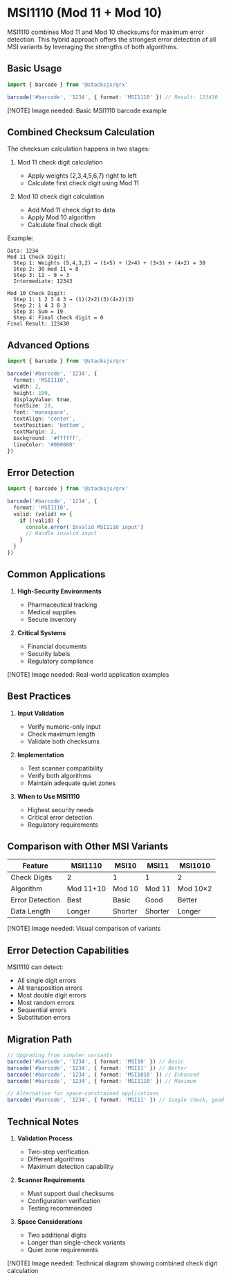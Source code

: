 # MSI1110 (Mod 11 + Mod 10)

MSI1110 combines Mod 11 and Mod 10 checksums for maximum error detection. This hybrid approach offers the strongest error detection of all MSI variants by leveraging the strengths of both algorithms.

## Basic Usage

```ts
import { barcode } from '@stacksjs/qrx'

barcode('#barcode', '1234', { format: 'MSI1110' }) // Result: 123430
```

[!NOTE] Image needed: Basic MSI1110 barcode example

## Combined Checksum Calculation

The checksum calculation happens in two stages:

1. Mod 11 check digit calculation
   - Apply weights (2,3,4,5,6,7) right to left
   - Calculate first check digit using Mod 11

2. Mod 10 check digit calculation
   - Add Mod 11 check digit to data
   - Apply Mod 10 algorithm
   - Calculate final check digit

Example:

```
Data: 1234
Mod 11 Check Digit:
  Step 1: Weights (5,4,3,2) → (1×5) + (2×4) + (3×3) + (4×2) = 30
  Step 2: 30 mod 11 = 8
  Step 3: 11 - 8 = 3
  Intermediate: 12343

Mod 10 Check Digit:
  Step 1: 1 2 3 4 3 → (1)(2×2)(3)(4×2)(3)
  Step 2: 1 4 3 8 3
  Step 3: Sum = 19
  Step 4: Final check digit = 0
Final Result: 123430
```

## Advanced Options

```ts
import { barcode } from '@stacksjs/qrx'

barcode('#barcode', '1234', {
  format: 'MSI1110',
  width: 2,
  height: 100,
  displayValue: true,
  fontSize: 20,
  font: 'monospace',
  textAlign: 'center',
  textPosition: 'bottom',
  textMargin: 2,
  background: '#ffffff',
  lineColor: '#000000'
})
```

## Error Detection

```ts
import { barcode } from '@stacksjs/qrx'

barcode('#barcode', '1234', {
  format: 'MSI1110',
  valid: (valid) => {
    if (!valid) {
      console.error('Invalid MSI1110 input')
      // Handle invalid input
    }
  }
})
```

## Common Applications

1. **High-Security Environments**
   - Pharmaceutical tracking
   - Medical supplies
   - Secure inventory

2. **Critical Systems**
   - Financial documents
   - Security labels
   - Regulatory compliance

[!NOTE] Image needed: Real-world application examples

## Best Practices

1. **Input Validation**
   - Verify numeric-only input
   - Check maximum length
   - Validate both checksums

2. **Implementation**
   - Test scanner compatibility
   - Verify both algorithms
   - Maintain adequate quiet zones

3. **When to Use MSI1110**
   - Highest security needs
   - Critical error detection
   - Regulatory requirements

## Comparison with Other MSI Variants

| Feature | MSI1110 | MSI10 | MSI11 | MSI1010 |
|---------|---------|-------|-------|----------|
| Check Digits | 2 | 1 | 1 | 2 |
| Algorithm | Mod 11+10 | Mod 10 | Mod 11 | Mod 10×2 |
| Error Detection | Best | Basic | Good | Better |
| Data Length | Longer | Shorter | Shorter | Longer |

[!NOTE] Image needed: Visual comparison of variants

## Error Detection Capabilities

MSI1110 can detect:

- All single digit errors
- All transposition errors
- Most double digit errors
- Most random errors
- Sequential errors
- Substitution errors

## Migration Path

```ts
// Upgrading from simpler variants
barcode('#barcode', '1234', { format: 'MSI10' }) // Basic
barcode('#barcode', '1234', { format: 'MSI11' }) // Better
barcode('#barcode', '1234', { format: 'MSI1010' }) // Enhanced
barcode('#barcode', '1234', { format: 'MSI1110' }) // Maximum

// Alternative for space-constrained applications
barcode('#barcode', '1234', { format: 'MSI11' }) // Single check, good detection
```

## Technical Notes

1. **Validation Process**
   - Two-step verification
   - Different algorithms
   - Maximum detection capability

2. **Scanner Requirements**
   - Must support dual checksums
   - Configuration verification
   - Testing recommended

3. **Space Considerations**
   - Two additional digits
   - Longer than single-check variants
   - Quiet zone requirements

[!NOTE] Image needed: Technical diagram showing combined check digit calculation
